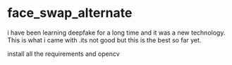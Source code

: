 # face_swap_alternate
i have been learning deepfake for a long time and it was a new technology. This is what i came with .its not good but this is the best so far yet.

install all the requirements and opencv
